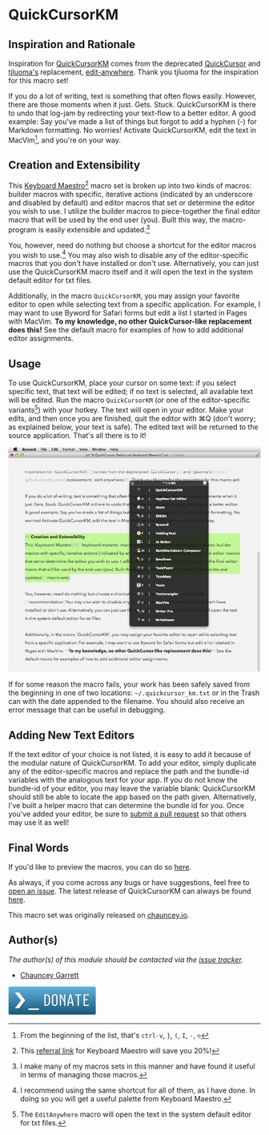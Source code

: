# QuickCursorKM

## Inspiration and Rationale

Inspiration for [QuickCursorKM](https://github.com/chauncey-garrett/keyboard-maestro-quickcursorkm) comes from the deprecated [QuickCursor](https://www.youtube.com/watch?v=-bHwcyHrRGs) and [tjluoma's](https://github.com/tjluoma) replacement, [edit-anywhere](https://github.com/tjluoma/edit-anywhere). Thank you tjluoma for the inspiration for this macro set!

If you do a lot of writing, text is something that often flows easily. However, there are those moments when it just. Gets. Stuck. QuickCursorKM is there to undo that log-jam by redirecting your text-flow to a better editor. A good example: Say you've made a list of things but forgot to add a hyphen (-) for Markdown formatting. No worries! Activate QuickCursorKM, edit the text in MacVim[^vim-list-edit], and you're on your way.

## Creation and Extensibility
This [Keyboard Maestro](http://http://www.keyboardmaestro.com)[^keyboard maestro] macro set is broken up into two kinds of macros: builder macros with specific, iterative actions (indicated by an underscore and disabled by default) and editor macros that set or determine the editor you wish to use. I utilize the builder macros to piece-together the final editor macro that will be used by the end user (you). Built this way, the macro-program is easily extensible and updated.[^macro-sets]

You, however, need do nothing but choose a shortcut for the editor macros you wish to use.[^recommendation] You may also wish to disable any of the editor-specific macros that you don't have installed or don't use. Alternatively, you can just use the QuickCursorKM macro itself and it will open the text in the system default editor for txt files.

Additionally, in the macro `QuickCursorKM`, you may assign your favorite editor to open while selecting text from a specific application. For example, I may want to use Byword for Safari forms but edit a list I started in Pages with MacVim. **To my knowledge, no other QuickCursor-like replacement does this!** See the default macro for examples of how to add additional editor assignments.

## Usage

To use QuickCursorKM, place your cursor on some text: if you select specific text, that text will be edited; if no text is selected, all available text will be edited. Run the macro `QuickCursorKM` (or one of the editor-specific variants[^default-editor]) with your hotkey. The text will open in your editor. Make your edits, and then once you are finished, quit the editor with ⌘Q (don't worry; as explained below, your text is safe). The edited text will be returned to the source application. That's all there is to it!

![](/img/quickcursor-km-palette.png)

If for some reason the macro fails, your work has been safely saved from the beginning in one of two locations: `~/.quickcursor_km.txt` or in the Trash can with the date appended to the filename. You should also receive an error message that can be useful in debugging.

## Adding New Text Editors

If the text editor of your choice is not listed, it is easy to add it because of the modular nature of QuickCursorKM. To add your editor, simply duplicate any of the editor-specific macros and replace the path and the bundle-id variables with the analogous text for your app. If you do not know the bundle-id of your editor, you may leave the variable blank: QuickCursorKM should still be able to locate the app based on the path given. Alternatively, I've built a helper macro that can determine the bundle id for you. Once you've added your editor, be sure to [submit a pull request](https://github.com/chauncey-garrett/keyboard-maestro-quickcursorkm/pulls) so that others may use it as well!

## Final Words

If you'd like to preview the macros, you can do so [here](macros/macros.md).

As always, if you come across any bugs or have suggestions, feel free to [open an issue](https://github.com/chauncey-garrett/keyboard-maestro-quickcursorkm/issues). The latest release of QuickCursorKM can always be found [here](https://github.com/chauncey-garrett/keyboard-maestro-quickcursorkm/releases).

This macro set was originally released on [chauncey.io](http://chauncey.io/blog/2014/09/10/a-quickcursor-redux-via-keyboard-maestro).

## Author(s)

*The author(s) of this module should be contacted via the [issue tracker](https://github.com/tjluoma).*

  - [Chauncey Garrett](https://github.com/tjluoma/edit-anywhere)

[![](/img/donate.png)](http://chauncey.io/about/index.html#donate)

[^macro-sets]: I make many of my macros sets in this manner and have found it useful in terms of managing those macros.

[^recommendation]: I recommend using the same shortcut for all of them, as I have done. In doing so you will get a useful palette from Keyboard Maestro.

[^default-editor]: The `EditAnywhere` macro will open the text in the system default editor for txt files.

[^keyboard maestro]:  This [referral link](http://www.stairways.com/action/kmdiscount?REF4PDX) for Keyboard Maestro will save you 20%!

[^vim-list-edit]: From the beginning of the list, that's `ctrl-v`, `}`, `(`, `I`, ` - `, `⎋`
